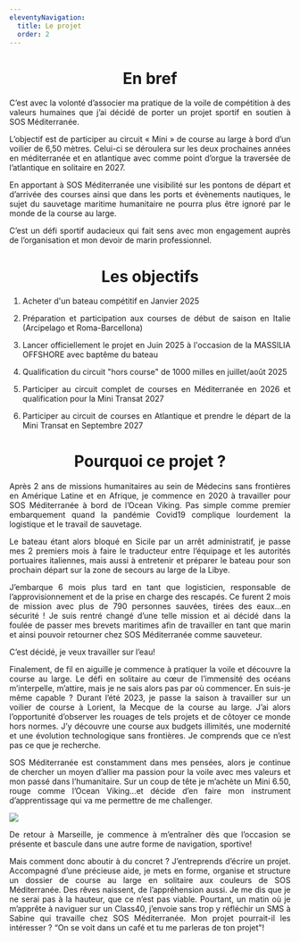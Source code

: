 ```yaml
---
eleventyNavigation:
  title: Le projet
  order: 2
---
```

<h1 style="text-align: center">En bref</h1><p style="text-align: justify">C’est avec la volonté d’associer ma pratique de la voile de compétition à des valeurs humaines que j’ai décidé de porter un projet sportif en soutien à SOS Méditerranée.</p><p style="text-align: justify">L’objectif est de participer au circuit « Mini » de course au large à bord d’un voilier de 6,50 mètres. Celui-ci se déroulera sur les deux prochaines années en méditerranée et en atlantique avec comme point d’orgue la traversée de l’atlantique en solitaire en 2027.</p><p style="text-align: justify">En apportant à SOS Méditerranée une visibilité sur les pontons de départ et d’arrivée des courses ainsi que dans les ports et évènements nautiques, le sujet du sauvetage maritime humanitaire ne pourra plus être ignoré par le monde de la course au large.</p><p style="text-align: justify">C’est un défi sportif audacieux qui fait sens avec mon engagement auprès de l’organisation et mon devoir de marin professionnel.</p><h1 style="text-align: center">Les objectifs</h1>

1.  <p style="text-align: justify">Acheter d'un bateau compétitif en Janvier 2025</p>
2.  <p style="text-align: justify">Préparation et participation aux courses de début de saison en Italie (Arcipelago et Roma-Barcellona)</p>
3.  <p style="text-align: justify">Lancer officiellement le projet en Juin 2025 à l'occasion de la MASSILIA OFFSHORE avec baptême du bateau</p>
4.  <p style="text-align: justify">Qualification du circuit "hors course" de 1000 milles en juillet/août 2025</p>
5.  <p style="text-align: justify">Participer au circuit complet de courses en Méditerranée en 2026 et qualification pour la Mini Transat 2027</p>
6.  <p style="text-align: justify">Participer au circuit de courses en Atlantique et prendre le départ de la Mini Transat en Septembre 2027</p>

<h1 style="text-align: center">Pourquoi&nbsp;ce projet&nbsp;?</h1><p style="text-align: justify">Après 2 ans de missions humanitaires au sein de Médecins sans frontières en Amérique Latine et en Afrique, je commence en 2020 à travailler pour SOS Méditerranée à bord de l’Ocean Viking. Pas simple comme premier embarquement quand la pandémie Covid19 complique lourdement la logistique et le travail de sauvetage.</p><p style="text-align: justify">Le bateau étant alors bloqué en Sicile par un arrêt administratif, je passe mes 2 premiers mois à faire le traducteur entre l’équipage et les autorités portuaires italiennes, mais aussi à entretenir et préparer le bateau pour son prochain départ sur la zone de secours au large de la Libye.</p><p style="text-align: justify">J’embarque 6 mois plus tard en tant que logisticien, responsable de l’approvisionnement et de la prise en charge des rescapés. Ce furent 2 mois de mission avec plus de 790 personnes sauvées, tirées des eaux...en sécurité ! Je suis rentré changé d’une telle mission et ai décidé dans la foulée de passer mes brevets maritimes afin de travailler en tant que marin et ainsi pouvoir retourner chez SOS Méditerranée comme sauveteur.</p><p style="text-align: justify">C’est décidé, je veux travailler sur l’eau!</p><p style="text-align: justify">Finalement, de fil en aiguille je commence à pratiquer la voile et découvre la course au large. Le défi en solitaire au cœur de l’immensité des océans m’interpelle, m’attire, mais je ne sais alors pas par où commencer. En suis-je même capable ? Durant l’été 2023, je passe la saison à travailler sur un voilier de course à Lorient, la Mecque de la course au large. J’ai alors l’opportunité d’observer les rouages de tels projets et de côtoyer ce monde hors normes. J’y découvre une course aux budgets illimités, une modernité et une évolution technologique sans frontières. Je comprends que ce n’est pas ce que je recherche.</p><p style="text-align: justify">SOS Méditerranée est constamment dans mes pensées, alors je continue de chercher un moyen d’allier ma passion pour la voile avec mes valeurs et mon passé dans l’humanitaire. Sur un coup de tête je m’achète un Mini 6.50, rouge comme l’Ocean Viking...et décide d’en faire mon instrument d’apprentissage qui va me permettre de me challenger.</p><p style="text-align: justify"><img src="/images/pi_one_marseille.jpg"></p><p style="text-align: justify">De retour à Marseille, je commence à m’entraîner dès que l’occasion se présente et bascule dans une autre forme de navigation, sportive!</p><p style="text-align: justify">Mais comment donc aboutir à du concret ? J’entreprends d’écrire un projet. Accompagné d’une précieuse aide, je mets en forme, organise et structure un dossier de course au large en solitaire aux couleurs de SOS Méditerranée. Des rêves naissent, de l’appréhension aussi. Je me dis que je ne serai pas à la hauteur, que ce n’est pas viable. Pourtant, un matin où je m’apprête à naviguer sur un Class40, j’envoie sans trop y réfléchir un SMS à Sabine qui travaille chez SOS Méditerranée. Mon projet pourrait-il les intéresser ? “On se voit dans un café et tu me parleras de ton projet"!</p>